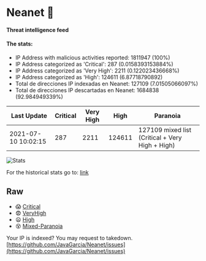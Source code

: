 # Neanet :hocho:
#### Threat intelligence feed
#### The stats:

- IP Address with malicious activities reported: 1811947 (100%)
- IP Address categorized as 'Critical':  287 (0.0158393153884%)
- IP Address categorized as 'Very High':  2211 (0.122023436668%)
- IP Address categorized as 'High':  124611 (6.87718790892)
- Total de direcciones IP indexadas en Neanet:  127109 (7.01505066097%)
- Total de direcciones IP descartadas en Neanet:  1684838 (92.984949339%)

| Last Update | Critical | Very High | High | Paranoia |
| --- | --- | --- | --- | --- |
| 2021-07-10 10:02:15 | 287 | 2211 | 124611 | 127109 mixed list (Critical + Very High + High)|

![Stats](https://docs.google.com/spreadsheets/d/e/2PACX-1vSnaNMIXVabIpDJjufMlzH7poXnshF3mgd8Is1g9ytUEzVsP5my4Trn8f-xkoLLQ38xpL3HtmUexLo6/pubchart?oid=501124687&format=image)

For the historical stats go to: [link](/stats.csv)
## Raw
- :scream: [Critical](https://raw.githubusercontent.com/JavaGarcia/Neanet/master/blacklists/neanet_critical.txt)
- :fearful: [VeryHigh](https://raw.githubusercontent.com/JavaGarcia/Neanet/master/blacklists/neanet_veryHigh.txtt)
- :frowning: [High](https://raw.githubusercontent.com/JavaGarcia/Neanet/master/blacklists/neanet_high.txt)
- :dizzy_face: [Mixed-Paranoia](https://raw.githubusercontent.com/JavaGarcia/Neanet/master/blacklists/neanet_all.txt)


Your IP is indexed? You may request to takedown. [https://github.com/JavaGarcia/Neanet/issues](https://github.com/JavaGarcia/Neanet/issues)





































































































































































































































































































































































































































































































































































































































































































































































































































































































































































































































































































































































































































































































































































































































































































































































































































































































































































































































































































































































































































































































































































































































































































































































































































































































































































































































































































































































































































































































































































































































































































































































































































































































































































































































































































































































































































































































































































































































































































































































































































































































































































































































































































































































































































































































































































































































































































































































































































































































































































































































































































































































































































































































































































































































































































































































































































































































































































































































































































































































































































































































































































































































































































































































































































































































































































































































































































































































































































































































































































































































































































































































































































































































































































































































































































































































































































































































